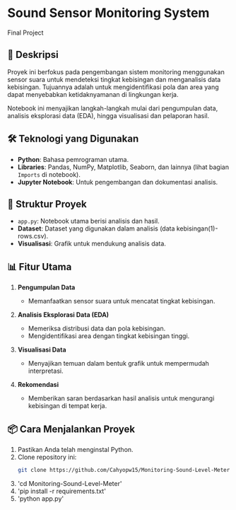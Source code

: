 # Sound Sensor Monitoring System  
Final Project

## 📜 Deskripsi  
Proyek ini berfokus pada pengembangan sistem monitoring menggunakan sensor suara untuk mendeteksi tingkat kebisingan dan menganalisis data kebisingan. Tujuannya adalah untuk mengidentifikasi pola dan area yang dapat menyebabkan ketidaknyamanan di lingkungan kerja.  

Notebook ini menyajikan langkah-langkah mulai dari pengumpulan data, analisis eksplorasi data (EDA), hingga visualisasi dan pelaporan hasil.  

## 🛠️ Teknologi yang Digunakan  
- **Python**: Bahasa pemrograman utama.  
- **Libraries**: Pandas, NumPy, Matplotlib, Seaborn, dan lainnya (lihat bagian `Imports` di notebook).  
- **Jupyter Notebook**: Untuk pengembangan dan dokumentasi analisis.  

## 📂 Struktur Proyek  
- `app.py`: Notebook utama berisi analisis dan hasil.  
- **Dataset**: Dataset yang digunakan dalam analisis (data kebisingan(1)-rows.csv).  
- **Visualisasi**: Grafik untuk mendukung analisis data.  

## 📊 Fitur Utama  
1. **Pengumpulan Data**  
   - Memanfaatkan sensor suara untuk mencatat tingkat kebisingan.  

2. **Analisis Eksplorasi Data (EDA)**  
   - Memeriksa distribusi data dan pola kebisingan.  
   - Mengidentifikasi area dengan tingkat kebisingan tinggi.  

3. **Visualisasi Data**  
   - Menyajikan temuan dalam bentuk grafik untuk mempermudah interpretasi.  

4. **Rekomendasi**  
   - Memberikan saran berdasarkan hasil analisis untuk mengurangi kebisingan di tempat kerja.  

## 📦 Cara Menjalankan Proyek  
1. Pastikan Anda telah menginstal Python.  
2. Clone repository ini:  
   ```bash
   git clone https://github.com/Cahyopw15/Monitoring-Sound-Level-Meter.git
3. 'cd Monitoring-Sound-Level-Meter'
4. 'pip install -r requirements.txt'
5. 'python app.py'

